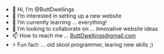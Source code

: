 - 👋 Hi, I’m @ButtDwellings
- 👀 I’m interested in setting up a new website
- 🌱 I’m currently learning ... everything!
- 💞️ I’m looking to collaborate on ... innovative website ideas
- 📫 How to reach me ... ButtDwellings@gmail.com
- ⚡ Fun fact: ... old skool programmer, learing new skills ;)

<!---
ButtDwellings/ButtDwellings is a ✨ special ✨ repository because its `README.md` (this file) appears on your GitHub profile.
You can click the Preview link to take a look at your changes.
--->
